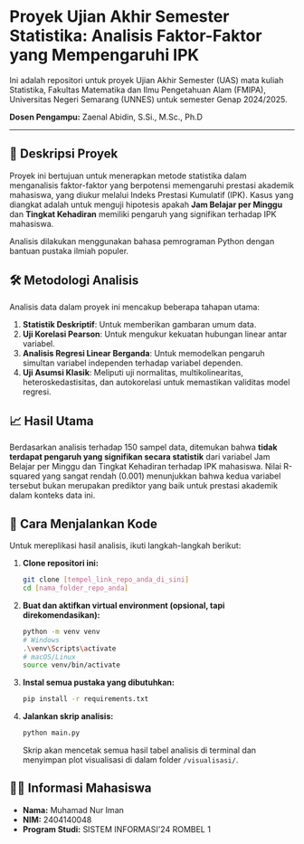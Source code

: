 # Proyek Ujian Akhir Semester Statistika: Analisis Faktor-Faktor yang Mempengaruhi IPK

Ini adalah repositori untuk proyek Ujian Akhir Semester (UAS) mata kuliah Statistika, Fakultas Matematika dan Ilmu Pengetahuan Alam (FMIPA), Universitas Negeri Semarang (UNNES) untuk semester Genap 2024/2025.

**Dosen Pengampu:** Zaenal Abidin, S.Si., M.Sc., Ph.D

---

## 📝 Deskripsi Proyek

Proyek ini bertujuan untuk menerapkan metode statistika dalam menganalisis faktor-faktor yang berpotensi memengaruhi prestasi akademik mahasiswa, yang diukur melalui Indeks Prestasi Kumulatif (IPK). Kasus yang diangkat adalah untuk menguji hipotesis apakah **Jam Belajar per Minggu** dan **Tingkat Kehadiran** memiliki pengaruh yang signifikan terhadap IPK mahasiswa.

Analisis dilakukan menggunakan bahasa pemrograman Python dengan bantuan pustaka ilmiah populer.

## 🛠️ Metodologi Analisis

Analisis data dalam proyek ini mencakup beberapa tahapan utama:

1.  **Statistik Deskriptif**: Untuk memberikan gambaran umum data.
2.  **Uji Korelasi Pearson**: Untuk mengukur kekuatan hubungan linear antar variabel.
3.  **Analisis Regresi Linear Berganda**: Untuk memodelkan pengaruh simultan variabel independen terhadap variabel dependen.
4.  **Uji Asumsi Klasik**: Meliputi uji normalitas, multikolinearitas, heteroskedastisitas, dan autokorelasi untuk memastikan validitas model regresi.

## 📈 Hasil Utama

Berdasarkan analisis terhadap 150 sampel data, ditemukan bahwa **tidak terdapat pengaruh yang signifikan secara statistik** dari variabel Jam Belajar per Minggu dan Tingkat Kehadiran terhadap IPK mahasiswa. Nilai R-squared yang sangat rendah (0.001) menunjukkan bahwa kedua variabel tersebut bukan merupakan prediktor yang baik untuk prestasi akademik dalam konteks data ini.

## 🚀 Cara Menjalankan Kode

Untuk mereplikasi hasil analisis, ikuti langkah-langkah berikut:

1.  **Clone repositori ini:**

    ```bash
    git clone [tempel_link_repo_anda_di_sini]
    cd [nama_folder_repo_anda]
    ```

2.  **Buat dan aktifkan virtual environment (opsional, tapi direkomendasikan):**

    ```bash
    python -m venv venv
    # Windows
    .\venv\Scripts\activate
    # macOS/Linux
    source venv/bin/activate
    ```

3.  **Instal semua pustaka yang dibutuhkan:**

    ```bash
    pip install -r requirements.txt
    ```

4.  **Jalankan skrip analisis:**
    ```bash
    python main.py
    ```
    Skrip akan mencetak semua hasil tabel analisis di terminal dan menyimpan plot visualisasi di dalam folder `/visualisasi/`.

## 🧑‍🎓 Informasi Mahasiswa

- **Nama:** Muhamad Nur Iman
- **NIM:** 2404140048
- **Program Studi:** SISTEM INFORMASI'24 ROMBEL 1
